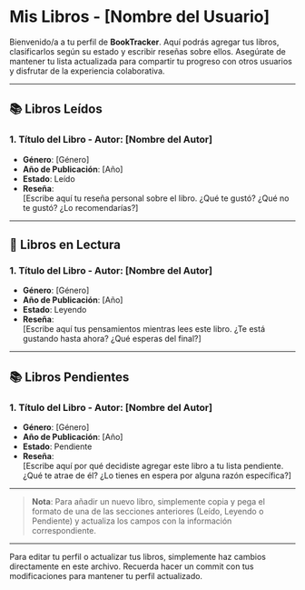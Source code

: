 # Mis Libros - [Nombre del Usuario]

Bienvenido/a a tu perfil de **BookTracker**. Aquí podrás agregar tus libros, clasificarlos según su estado y escribir reseñas sobre ellos. Asegúrate de mantener tu lista actualizada para compartir tu progreso con otros usuarios y disfrutar de la experiencia colaborativa.

---

## 📚 Libros Leídos

### 1. **Título del Libro** - Autor: [Nombre del Autor]
- **Género**: [Género]
- **Año de Publicación**: [Año]
- **Estado**: Leído
- **Reseña**:  
  [Escribe aquí tu reseña personal sobre el libro. ¿Qué te gustó? ¿Qué no te gustó? ¿Lo recomendarías?]

---

## 📖 Libros en Lectura

### 1. **Título del Libro** - Autor: [Nombre del Autor]
- **Género**: [Género]
- **Año de Publicación**: [Año]
- **Estado**: Leyendo
- **Reseña**:  
  [Escribe aquí tus pensamientos mientras lees este libro. ¿Te está gustando hasta ahora? ¿Qué esperas del final?]

---

## 📚 Libros Pendientes

### 1. **Título del Libro** - Autor: [Nombre del Autor]
- **Género**: [Género]
- **Año de Publicación**: [Año]
- **Estado**: Pendiente
- **Reseña**:  
  [Escribe aquí por qué decidiste agregar este libro a tu lista pendiente. ¿Qué te atrae de él? ¿Lo tienes en espera por alguna razón específica?]


---

> **Nota**: Para añadir un nuevo libro, simplemente copia y pega el formato de una de las secciones anteriores (Leído, Leyendo o Pendiente) y actualiza los campos con la información correspondiente.

---

Para editar tu perfil o actualizar tus libros, simplemente haz cambios directamente en este archivo. Recuerda hacer un commit con tus modificaciones para mantener tu perfil actualizado.
